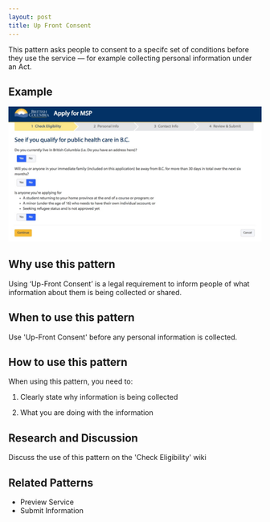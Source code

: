 ```yaml
---
layout: post
title: Up Front Consent
---
```

This pattern asks people to consent to a specifc set of conditions before they use the service — for example collecting personal information under an Act.

## Example

![MSP Eligibility](/images/Check-eligbility.jpeg)

## Why use this pattern

Using ‘Up-Front Consent’ is a legal requirement to inform people of what information about them is being collected or shared.

## When to use this pattern

Use 'Up-Front Consent' before any personal information is collected.


## How to use this pattern

When using this pattern, you need to:

1. Clearly state why information is being collected

2. What you are doing with the information

## Research and Discussion

Discuss the use of this pattern on the 'Check Eligibility' wiki

## Related Patterns

* Preview Service
* Submit Information

